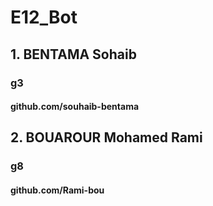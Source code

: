 # E12_Bot
## 1. BENTAMA	Sohaib	
### g3	
#### github.com/souhaib-bentama
## 2. BOUAROUR	Mohamed Rami	
### g8	
#### github.com/Rami-bou
